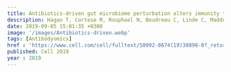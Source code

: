 ```yaml
---
title: Antibiotics-driven gut microbiome perturbation alters immunity to vaccine in humans
description: Hagan T, Cortese M, Rouphael N, Boudreau C, Linde C, Maddur M, <strong>Das J</strong>, Wang H, Guthmiller J, Zheng N, Huang M, Uphadhyay A, Gardinassi L, Petitdemange C, McCullough M, Johnson S, Gill K, Cervasi B, Zou J, Bretin A, Hahn M, Gewirtz A, Bosinger S, Wilson P, Li S, Alter G, Khurana S, Golding H, Pulendran B
date: 2019-09-05 15:01:35 +0300
image: '/images/Antibiotics-driven.webp'
tags: [Antibodyomics]
href : 'https://www.cell.com/cell/fulltext/S0092-8674(19)30898-0?_returnURL=https%3A%2F%2Flinkinghub.elsevier.com%2Fretrieve%2Fpii%2FS0092867419308980%3Fshowall%3Dtrue'
published: Cell 2019
year : 2019
---
```

